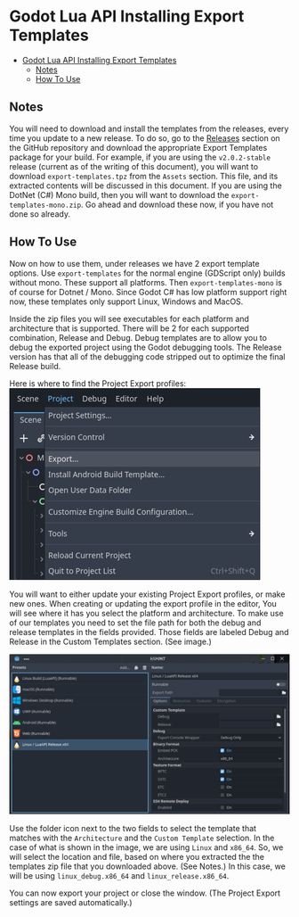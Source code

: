Godot Lua API Installing Export Templates
===============

<!-- TOC -->
* [Godot Lua API Installing Export Templates](#godot-lua-api-installing-export-templates)
  * [Notes](#notes)
  * [How To Use](#how-to-use)
<!-- TOC -->

Notes
-------
You will need to download and install the templates from the releases, every time you update to a new release.
To do so, go to the [Releases](https://github.com/WeaselGames/godot_luaAPI/releases) section on the GitHub repository and
download the appropriate Export Templates package for your build. For example, if you are using the `v2.0.2-stable` 
release (current as of the writing of this document), you will want to download `export-templates.tpz` from the `Assets` 
section. This file, and its extracted contents will be discussed in this document.
If you are using the DotNet (C#) Mono build, then you will want to download the `export-templates-mono.zip`. Go ahead and 
download these now, if you have not done so already.

How To Use
-------

Now on how to use them, under releases we have 2 export template options. Use `export-templates` for the normal engine 
(GDScript only) builds without mono. These support all platforms. Then `export-templates-mono` is of course for Dotnet / 
Mono. Since Godot C# has low platform support right now, these templates only support Linux, Windows and MacOS.

Inside the zip files you will see executables for each platform and architecture that is supported. There will be 2 for 
each supported combination, Release and Debug. Debug templates are to allow you to debug the exported project using 
the Godot debugging tools. The Release version has that all of the debugging code stripped out to optimize the final 
Release build.

Here is where to find the Project Export profiles:
![projexpmenu.png](.github%2FDocumentationImages%2Fprojexpmenu.png)

You will want to either update your existing Project Export profiles, or make new ones. When creating or updating the 
export profile in the editor, You will see where it has you select the platform and architecture. To make use of our 
templates you need to set the file path for both the debug and release templates in the fields provided. Those fields 
are labeled Debug and Release in the Custom Templates section. (See image.)

![exportwin.png](.github%2FDocumentationImages%2Fexportwin.png)

Use the folder icon next to the two fields to select the template that matches with the `Architecture` and the 
`Custom Template` selection. In the case of what is shown in the image, we are using `Linux` and `x86_64`. So, we will 
select the location and file, based on where you extracted the the templates zip file that you downloaded above. 
(See Notes.) In this case, we will be using `linux_debug.x86_64` and `linux_release.x86_64`. 

You can now export your project or close the window. (The Project Export settings are saved automatically.) 

